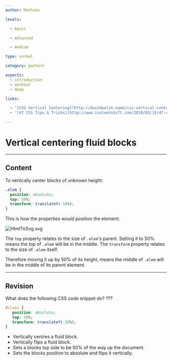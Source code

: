 ```yaml
---
author: Mathieu

levels:

  - basic

  - advanced

  - medium

type: normal

category: pattern

aspects:
  - introduction
  - workout
  - deep

links:

  - '[CSS Vertical Centering](http://davidwalsh.name/css-vertical-center){website}'
  - '[47 CSS Tips & Tricks](http://www.instantshift.com/2010/03/15/47-css-tips-tricks-to-take-your-site-to-the-next-level/){website}'

---
```


# Vertical centering fluid blocks

---
## Content

To vertically center blocks of unknown height:

```css
.elem {
  position: absolute;
  top: 50%;
  transform: translateY(-50%);
}
```
This is how the properties would position the element:

![HtmlToSvg.svg](https://img.enkipro.com/26ef6523907e513af1de985571a360cf.png)

The `top` property relates to the size of `.elem`'s parent. Setting it to 50% means the top of `.elem` will be in the middle. The `transform` property relates to the size of `.elem` itself.   

Therefore moving it up by 50% of its height, means the middle of `.elem` will be in the middle of its parent element.

---
## Revision

What does the following CSS code snippet do? ???

```css
#class {
   position: absolute;
   top: 50%;
   transform: translateY(-50%);
}
```


* Vertically centres a fluid block.
* Vertically flips a fluid block.
* Sets a blocks top side to be 50% of the way up the document.
* Sets the blocks position to absolute and flips it vertically.

